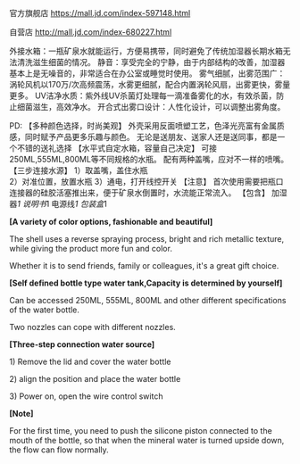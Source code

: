 官方旗舰店
https://mall.jd.com/index-597148.html

自营店
http://mall.jd.com/index-680227.html

外接水箱：一瓶矿泉水就能运行，方便易携带，同时避免了传统加湿器长期水箱无法清洗滋生细菌的情况。
静音：享受完全的宁静，由于内部结构的改善，加湿器基本上是无噪音的，非常适合在办公室或睡觉时使用。
雾气细腻，出雾范围广：涡轮风机以170万/次高频震荡，水雾更细腻，配合内置涡轮风扇，出雾更快，雾量更多。
UV洁净水质：紫外线UV杀菌灯处理每一滴准备雾化的水，有效杀菌，防止细菌滋生，高效净水。
开合式出雾口设计：人性化设计，可以调整出雾角度。

PD:
【多种颜色选择，时尚美观】
外壳采用反面喷塑工艺，色泽光亮富有金属质感，同时赋予产品更多乐趣与颜色。
无论是送朋友、送家人还是送同事，都是一个不错的送礼选择
【水平式自定水箱，容量自己决定】
可接250ML,555ML,800ML等不同规格的水瓶。
配有两种盖嘴，应对不一样的喷嘴。
【三步连接水源】
1）取盖嘴，盖住水瓶	
2）对准位置，放置水瓶
3）通电，打开线控开关
【注意】
首次使用需要把瓶口连接器的硅胶活塞推出来，便于矿泉水倒置时，水流能正常流入。
【包含】
加湿器*1
说明书*1
电源线*1
包装盒*1



<b>[A variety of color options, fashionable and beautiful]</b>
<p>The shell uses a reverse spraying process, bright and rich metallic texture, while giving the product more fun and color.</p>
<p>Whether it is to send friends, family or colleagues, it's a great gift choice.</p>
<b>[Self defined bottle type water tank,Capacity is determined by yourself]</b>
<p>Can be accessed 250ML, 555ML, 800ML and other different specifications of the water bottle.</p>
<p>Two nozzles can cope with different nozzles.</p>
<b>[Three-step connection water source]</b>
<p>1) Remove the lid and cover the water bottle</p>
<p>2) align the position and place the water bottle</p>
<p>3) Power on, open the wire control switch</p>
<b>[Note]</b>
<p>For the first time, you need to push the silicone piston connected to the mouth of the bottle, so that when the mineral water is turned upside down, the flow can flow normally.</p>
